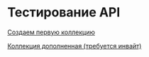 # Тестирование API
[Создаем первую коллекцию](https://www.postman.com/flight-meteorologist-41058847/api/collection/sukzdk7/demoshopping?action=share&creator=38349097) 

[Коллекция дополненная (требуется инвайт)](https://asavvin.postman.co/workspace/%25D0%25A2%25D0%25B5%25D1%2581%25D1%2582%25D0%25B8%25D1%2580%25D0%25BE%25D0%25B2%25D0%25B0%25D0%25BD%25D0%25B8%25D0%25B5-API~b492856a-ea3d-4c33-82f8-d88c950427a0/collection/38349097-cd78053d-536d-48d9-8298-90f36f11155b) 
